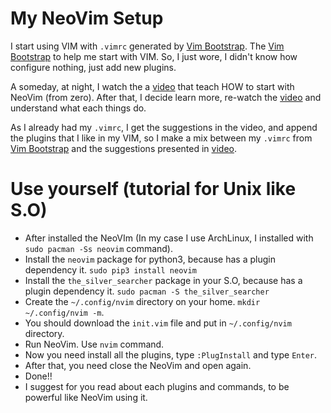 # My NeoVim Setup

I start using VIM with `.vimrc` generated by [Vim Bootstrap](http://vim-bootstrap.com/). The [Vim Bootstrap](http://vim-bootstrap.com/) to help me start with VIM. So, I just wore, I didn't know how configure nothing, just add new plugins.

A someday, at night, I watch the a [video](https://www.youtube.com/watch?v=kZDT10nFiTY) that teach HOW to start with NeoVim (from zero). After that, I decide learn more, re-watch the [video](https://www.youtube.com/watch?v=kZDT10nFiTY) and understand what each things do.

As I already had my `.vimrc`, I get the suggestions in the video, and append the plugins that I like in my VIM, so I make a mix between my `.vimrc` from [Vim Bootstrap](http://vim-bootstrap.com/) and the suggestions presented in [video](https://www.youtube.com/watch?v=kZDT10nFiTY). 

# Use yourself (tutorial for Unix like S.O)
- After installed the NeoVIm (In my case I use ArchLinux, I installed with `sudo pacman -Ss neovim` command).
- Install the `neovim` package for python3, because has a plugin dependency it. `sudo pip3 install neovim`
- Install the `the_silver_searcher` package in your S.O, because has a plugin dependency it. `sudo pacman -S the_silver_searcher`
- Create the `~/.config/nvim` directory on your home. `mkdir ~/.config/nvim -m`.
- You should download the `init.vim` file and put in `~/.config/nvim` directory.
- Run NeoVim. Use `nvim` command.
- Now you need install all the plugins, type `:PlugInstall` and type `Enter`.
- After that, you need close the NeoVim and open again.
- Done!!
- I suggest for you read about each plugins and commands, to be powerful like NeoVim using it.
